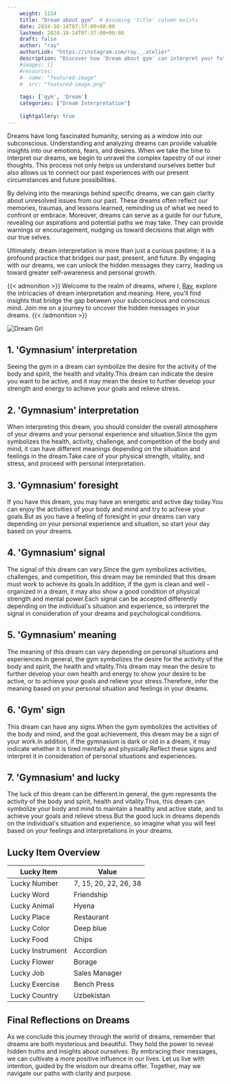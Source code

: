 ```yaml
---
    weight: 1154
    title: "Dream about gym"  # Assuming 'title' column exists
    date: 2024-10-14T07:37:00+08:00
    lastmod: 2024-10-14T07:37:00+08:00
    draft: false
    author: "ray"
    authorLink: "https://instagram.com/ray._.atelier"
    description: "Discover how 'Dream about gym' can interpret your future and uncover its significant meanings in your life."
    #images: []
    #resources:
    #- name: "featured-image"
    #  src: "featured-image.png"
    
    tags: ['gym', 'Dream']
    categories: ["Dream Interpretation"]
    
    lightgallery: true
---
```

    
Dreams have long fascinated humanity, serving as a window into our subconscious. Understanding and analyzing dreams can provide valuable insights into our emotions, fears, and desires. When we take the time to interpret our dreams, we begin to unravel the complex tapestry of our inner thoughts. This process not only helps us understand ourselves better but also allows us to connect our past experiences with our present circumstances and future possibilities.

By delving into the meanings behind specific dreams, we can gain clarity about unresolved issues from our past. These dreams often reflect our memories, traumas, and lessons learned, reminding us of what we need to confront or embrace. Moreover, dreams can serve as a guide for our future, revealing our aspirations and potential paths we may take. They can provide warnings or encouragement, nudging us toward decisions that align with our true selves.

Ultimately, dream interpretation is more than just a curious pastime; it is a profound practice that bridges our past, present, and future. By engaging with our dreams, we can unlock the hidden messages they carry, leading us toward greater self-awareness and personal growth.

{{< admonition >}}
Welcome to the realm of dreams, where I, [Ray](https://instagram.com/ray._.atelier), explore the intricacies of dream interpretation and meaning. Here, you’ll find insights that bridge the gap between your subconscious and conscious mind. Join me on a journey to uncover the hidden messages in your dreams.
{{< /admonition >}}

![Dream Grl](https://cdn.pixabay.com/photo/2017/11/02/03/35/gothic-2910057_1280.jpg "Dream Grl")

## 1. 'Gymnasium' interpretation
Seeing the gym in a dream can symbolize the desire for the activity of the body and spirit, the health and vitality.This dream can indicate the desire you want to be active, and it may mean the desire to further develop your strength and energy to achieve your goals and relieve stress.

## 2. 'Gymnasium' interpretation
When interpreting this dream, you should consider the overall atmosphere of your dreams and your personal experience and situation.Since the gym symbolizes the health, activity, challenge, and competition of the body and mind, it can have different meanings depending on the situation and feelings in the dream.Take care of your physical strength, vitality, and stress, and proceed with personal interpretation.

## 3. 'Gymnasium' foresight
If you have this dream, you may have an energetic and active day today.You can enjoy the activities of your body and mind and try to achieve your goals.But as you have a feeling of foresight in your dreams can vary depending on your personal experience and situation, so start your day based on your dreams.

## 4. 'Gymnasium' signal
The signal of this dream can vary.Since the gym symbolizes activities, challenges, and competition, this dream may be reminded that this dream must work to achieve its goals.In addition, if the gym is clean and well -organized in a dream, it may also show a good condition of physical strength and mental power.Each signal can be accepted differently depending on the individual's situation and experience, so interpret the signal in consideration of your dreams and psychological conditions.

## 5. 'Gymnasium' meaning
The meaning of this dream can vary depending on personal situations and experiences.In general, the gym symbolizes the desire for the activity of the body and spirit, the health and vitality.This dream may mean the desire to further develop your own health and energy to show your desire to be active, or to achieve your goals and relieve your stress.Therefore, infer the meaning based on your personal situation and feelings in your dreams.

## 6. 'Gym' sign
This dream can have any signs.When the gym symbolizes the activities of the body and mind, and the goal achievement, this dream may be a sign of your work.In addition, if the gymnasium is dark or old in a dream, it may indicate whether it is tired mentally and physically.Reflect these signs and interpret it in consideration of personal situations and experiences.

## 7. 'Gymnasium' and lucky
The luck of this dream can be different.In general, the gym represents the activity of the body and spirit, health and vitality.Thus, this dream can symbolize your body and mind to maintain a healthy and active state, and to achieve your goals and relieve stress.But the good luck in dreams depends on the individual's situation and experience, so imagine what you will feel based on your feelings and interpretations in your dreams.

## Lucky Item Overview
| Lucky Item          | Value              |
|---------------|--------------------|
| Lucky Number        | 7, 15, 20, 22, 26, 38  |
| Lucky Word          | Friendship |
| Lucky Animal        | Hyena |
| Lucky Place         | Restaurant     |
| Lucky Color         | Deep blue     |
| Lucky Food          | Chips      |
| Lucky Instrument    | Accordion |
| Lucky Flower        | Borage    |
| Lucky Job           | Sales Manager       |
| Lucky Exercise      | Bench Press  |
| Lucky Country       | Uzbekistan    |


##  Final Reflections on Dreams

As we conclude this journey through the world of dreams, remember that dreams are both mysterious and beautiful. They hold the power to reveal hidden truths and insights about ourselves. By embracing their messages, we can cultivate a more positive influence in our lives. Let us live with intention, guided by the wisdom our dreams offer. Together, may we navigate our paths with clarity and purpose.
